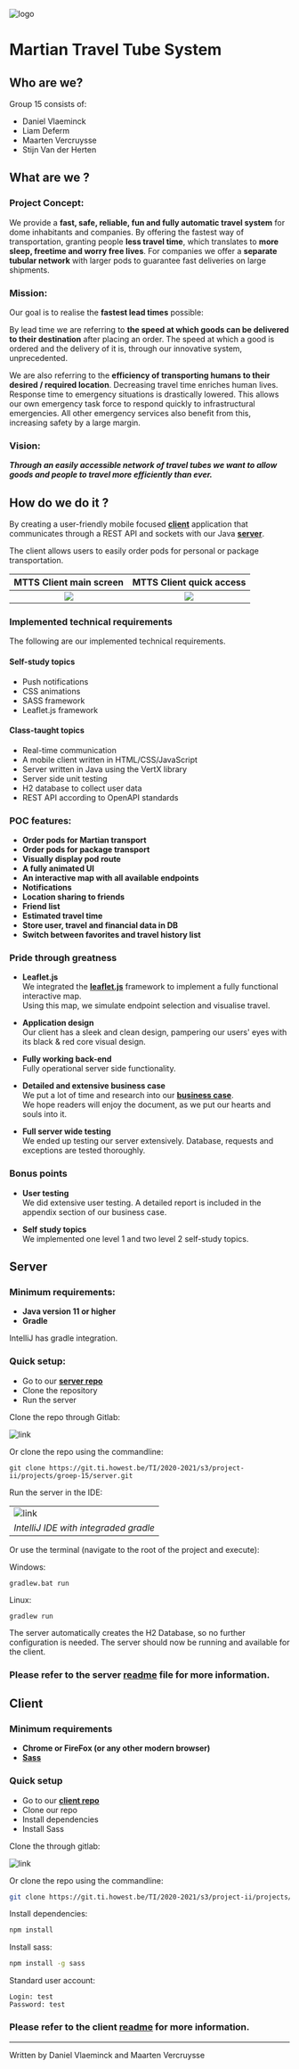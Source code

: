 ![logo](img/MTTS.png)

# Martian Travel Tube System

## Who are we?

Group 15 consists of: 

* Daniel Vlaeminck  
* Liam Deferm  
* Maarten Vercruysse  
* Stijn Van der Herten


## What are we ?

### Project Concept:

We provide a **fast, safe, reliable, fun and fully automatic travel system** for dome inhabitants and companies. 
By offering the fastest way of transportation, granting people **less travel time**, which translates to **more sleep, freetime and worry free lives**. 
For companies we offer a **separate tubular network** with larger pods to guarantee fast deliveries on large shipments. 

### Mission:
Our goal is to realise the **fastest lead times** possible:

By lead time we are referring to **the speed at which goods can be delivered to their destination** after placing an order. 
The speed at which a good is ordered and the delivery of it is, through our innovative system, unprecedented.

We are also referring to the **efficiency of transporting humans to their desired / required location**. 
Decreasing travel time enriches human lives. Response time to emergency situations is drastically lowered. 
This allows our own emergency task force to respond quickly to infrastructural emergencies. 
All other emergency services also benefit from this, increasing safety by a large margin.

### Vision:
***Through an easily accessible network of travel tubes we want to 
allow goods and people to travel more efficiently than ever.***

## How do we do it ?

By creating a user-friendly mobile focused [**client**](https://git.ti.howest.be/TI/2020-2021/s3/project-ii/projects/groep-15/client) application that communicates through a REST API and sockets with
our Java [**server**](https://git.ti.howest.be/TI/2020-2021/s3/project-ii/projects/groep-15/server). 

The client allows users to easily order pods for personal or package transportation.

MTTS Client main screen             |  MTTS Client quick access
:-------------------------:|:-------------------------:|
![](img/mtts%20main%20screen.jpg)  |  ![](img/mtts%20quick%20access.jpg)
 
### Implemented technical requirements
The following are our implemented technical requirements.

#### Self-study topics

* Push notifications
* CSS animations
* SASS framework
* Leaflet.js framework

#### Class-taught topics

* Real-time communication
* A mobile client written in HTML/CSS/JavaScript
* Server written in Java using the VertX library
* Server side unit testing
* H2 database to collect user data
* REST API according to OpenAPI standards

### POC features:

* **Order pods for Martian transport**
* **Order pods for package transport**
* **Visually display pod route**
* **A fully animated UI**
* **An interactive map with all available endpoints**
* **Notifications**
* **Location sharing to friends**
* **Friend list**
* **Estimated travel time**
* **Store user, travel and financial data in DB**
* **Switch between favorites and travel history list**

### Pride through greatness

* **Leaflet.js**  
We integrated the [**leaflet.js**](https://leafletjs.com/) framework to implement a fully functional interactive map.  
Using this map, we simulate endpoint selection and visualise travel.
   
* **Application design**  
Our client has a sleek and clean design, pampering our users' eyes with its black & red core visual design.

* **Fully working back-end**  
Fully operational server side functionality.

* **Detailed and extensive business case**  
We put a lot of time and research into our [**business case**](https://docs.google.com/document/d/1QwD8wydDN4ZRtoG5qReoxWugFHmOW6QBVUOFlBgrpQs).  
We hope readers will enjoy the document, as we put our hearts and souls into it.   
  
* **Full server wide testing**  
We ended up testing our server extensively.
Database, requests and exceptions are tested thoroughly.

### Bonus points

* **User testing**  
We did extensive user testing. A detailed report is included in the appendix section of our business case.

* **Self study topics**  
We implemented one level 1 and two level 2 self-study topics. 

## Server

### Minimum requirements:

* **Java version 11 or higher**
* **Gradle**

IntelliJ has gradle integration. 

 
### Quick setup:
* Go to our [**server repo**](https://git.ti.howest.be/TI/2020-2021/s3/project-ii/projects/groep-15/server)
* Clone the repository
* Run the server

Clone the repo through Gitlab: 

![link](img/clone%20repo.png)

Or clone the repo using the commandline:
```shell
git clone https://git.ti.howest.be/TI/2020-2021/s3/project-ii/projects/groep-15/server.git
```

Run the server in the IDE:

||
|---|
|![link](img/run%20server.png)|
|*IntelliJ IDE with integraded gradle*|

Or use the terminal (navigate to the root of the project and execute):

Windows: 
```shell
gradlew.bat run
```
Linux:
```shell
gradlew run
```

The server automatically creates the H2 Database, so no further configuration is needed.
The server should now be running and available for the client.

### Please refer to the server [readme](https://git.ti.howest.be/TI/2020-2021/s3/project-ii/projects/groep-15/server) file for more information. 

## Client

### Minimum requirements

* **Chrome or FireFox (or any other modern browser)**
* **[Sass](https://sass-lang.com/)**

### Quick setup

* Go to our [**client repo**](https://git.ti.howest.be/TI/2020-2021/s3/project-ii/projects/groep-15/client)
* Clone our repo
* Install dependencies
* Install Sass

Clone the through gitlab:

![link](img/clone%20repo.png)

Or clone the repo using the commandline:
```bash
git clone https://git.ti.howest.be/TI/2020-2021/s3/project-ii/projects/groep-15/client.git
```
Install dependencies:
```bash
npm install
```
Install sass:
```bash
npm install -g sass
```
Standard user account:
```
Login: test
Password: test
```

### Please refer to the client [readme](https://git.ti.howest.be/TI/2020-2021/s3/project-ii/projects/groep-15/client) for more information.

---

Written by Daniel Vlaeminck and Maarten Vercruysse